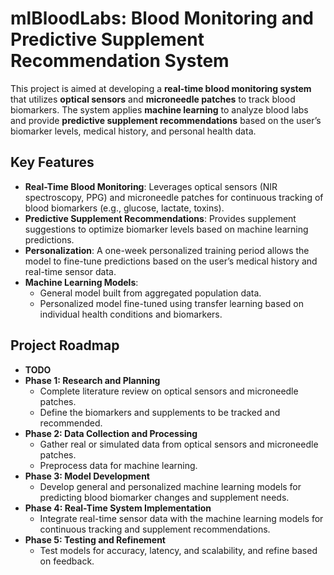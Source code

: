 # mlBloodLabs: Blood Monitoring and Predictive Supplement Recommendation System

This project is aimed at developing a **real-time blood monitoring system** that utilizes **optical sensors** and **microneedle patches** to track blood biomarkers. The system applies **machine learning** to analyze blood labs and provide **predictive supplement recommendations** based on the user’s biomarker levels, medical history, and personal health data.

## Key Features

- **Real-Time Blood Monitoring**: Leverages optical sensors (NIR spectroscopy, PPG) and microneedle patches for continuous tracking of blood biomarkers (e.g., glucose, lactate, toxins).
- **Predictive Supplement Recommendations**: Provides supplement suggestions to optimize biomarker levels based on machine learning predictions.
- **Personalization**: A one-week personalized training period allows the model to fine-tune predictions based on the user’s medical history and real-time sensor data.
- **Machine Learning Models**:
  - General model built from aggregated population data.
  - Personalized model fine-tuned using transfer learning based on individual health conditions and biomarkers.

## Project Roadmap

- **TODO**
- **Phase 1: Research and Planning**
  - Complete literature review on optical sensors and microneedle patches.
  - Define the biomarkers and supplements to be tracked and recommended.
- **Phase 2: Data Collection and Processing**
  - Gather real or simulated data from optical sensors and microneedle patches.
  - Preprocess data for machine learning.
- **Phase 3: Model Development**
  - Develop general and personalized machine learning models for predicting blood biomarker changes and supplement needs.
- **Phase 4: Real-Time System Implementation**
  - Integrate real-time sensor data with the machine learning models for continuous tracking and supplement recommendations.
- **Phase 5: Testing and Refinement**
  - Test models for accuracy, latency, and scalability, and refine based on feedback.

